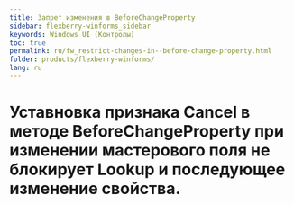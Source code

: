 ```yaml
---
title: Запрет изменения в BeforeChangeProperty 
sidebar: flexberry-winforms_sidebar
keywords: Windows UI (Контролы)
toc: true
permalink: ru/fw_restrict-changes-in--before-change-property.html
folder: products/flexberry-winforms/
lang: ru
---
```


# Уставновка признака Cancel в методе BeforeChangeProperty при изменении мастерового поля не блокирует Lookup и последующее изменение свойства.